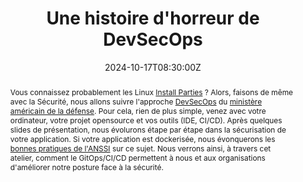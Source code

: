 ---
title: Une histoire d'horreur de DevSecOps  

event: DevFest Nantes 2024
event_url: https://devfest.gdgnantes.com

location: Nantes (Palais des Congrés)
address:
  street: 5 Rue de Valmy
  city: Nantes
  region: Loire-Atlantique
  postcode: '44000'
  country: France

summary: À la découverte du DevSecOps
abstract: "Vous connaissez probablement les Linux [Install Parties](https://fr.wikipedia.org/wiki/Install_party) ? Alors, faisons de même avec la Sécurité, nous allons suivre l'approche [DevSecOps](https://davidaparicio.gitlab.io/website/files/devsecops_software_lifecycle.jpg) du [ministère américain de la défense](https://public.cyber.mil/devsecops/). Pour cela, rien de plus simple, venez avec votre ordinateur, votre projet opensource et vos outils (IDE, CI/CD). Après quelques slides de présentation, nous évolurons étape par étape dans la sécurisation de votre application. Si votre application est dockerisée, nous évonquerons les [bonnes pratiques de l'ANSSI](https://www.ssi.gouv.fr/guide/recommandations-de-securite-relatives-au-deploiement-de-conteneurs-docker/) sur ce sujet. Nous verrons ainsi, à travers cet atelier, comment le GitOps/CI/CD permettent à nous et aux organisations d'améliorer notre posture face à la sécurité."

date: "2024-10-17T08:30:00Z"
date_end: "2024-10-18T18:30:00Z"
all_day: false

publishDate: "2024-09-01T00:00:00Z"

authors: [David Aparicio]
tags: [Workshop, Cybersécurité, DevSecOps, Sécurité, SecurityByDesign]

featured: false

image:
  caption: 'Crédits: [**DevFest Nantes 2024**](https://devfest.gdgnantes.com/)'
  focal_point: Right

links:
- icon: file #th-list #list-alt
  icon_pack: fas
  name: Code
  url: https://github.com/davidaparicio/devsecops-workshop/tree/conf/devfestnantes2024
- icon: binoculars
  icon_pack: fas
  name: Description
  url: https://devfest.gdgnantes.com/sessions/la_securite__par_ou_commencer___install_party___/
- icon: comments
  icon_pack: fas
  name: Avis
  url: https://devfest.gdgnantes.com/sessions/la_securite__par_ou_commencer___install_party___/
#- icon: file-alt
#  icon_pack: fas
#  name: Article
#  url: https://blog.ovhcloud.com/ovhcloud-at-touraine-tech/
url_code: ""
url_pdf: ""
url_slides: "fr/codelabs/devfestnantes24"
url_video: ""

slides: ""
projects: []
---